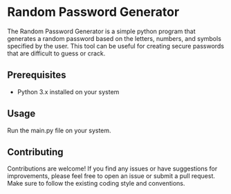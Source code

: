 # Random Password Generator

The Random Password Generator is a simple python program that generates a random password based on the letters, numbers, and symbols specified by the user. This tool can be useful for creating secure passwords that are difficult to guess or crack.

## Prerequisites

- Python 3.x installed on your system

## Usage

Run the main.py file on your system.


## Contributing

Contributions are welcome! If you find any issues or have suggestions for improvements, please feel free to open an issue or submit a pull request. Make sure to follow the existing coding style and conventions.

